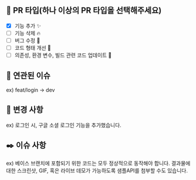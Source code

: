 ## 🌱 PR 타입(하나 이상의 PR 타입을 선택해주세요)
- [x] 기능 추가 ✨ 
- [ ] 기능 삭제 🔥
- [ ] 버그 수정 🐛
- [ ] 코드 형태 개선 🎨
- [ ] 의존성, 환경 변수, 빌드 관련 코드 업데이트 🔨

## 🔗 연관된 이슈
ex) feat/login -> dev

## 📝 변경 사항
ex) 로그인 시, 구글 소셜 로그인 기능을 추가했습니다.

## ✒️ 이슈 사항
ex) 베이스 브랜치에 포함되기 위한 코드는 모두 정상적으로 동작해야 합니다. 결과물에 대한 스크린샷, GIF, 혹은 라이브 데모가 가능하도록 샘플API를 첨부할 수도 있습니다.
